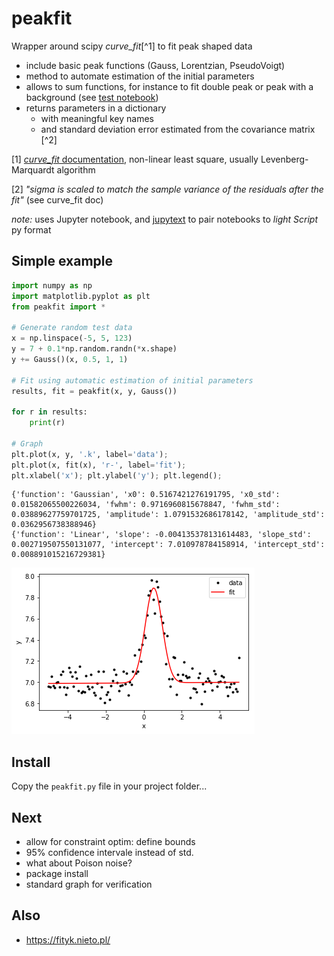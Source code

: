 # peakfit

Wrapper around scipy _curve_fit_[^1] to fit peak shaped data

- include basic peak functions (Gauss, Lorentzian, PseudoVoigt)
- method to automate estimation of the initial parameters 
- allows to sum functions, for instance to fit double peak or peak with a background (see [test notebook](test_peakfit.ipynb))
- returns parameters in a dictionary
    * with meaningful key names
    * and standard deviation error estimated from the covariance matrix [^2]

[1] [_curve_fit_ documentation](https://docs.scipy.org/doc/scipy-1.5.1/reference/generated/scipy.optimize.curve_fit.html#scipy.optimize.curve_fit), non-linear least square, usually Levenberg-Marquardt algorithm

[2] _"sigma is scaled to match the sample variance of the residuals after the fit"_ (see curve_fit doc)

_note:_ uses Jupyter notebook, and [jupytext](https://jupytext.readthedocs.io/en/latest/index.html) to pair notebooks to _light Script_ py format

## Simple example

```python
import numpy as np
import matplotlib.pyplot as plt
from peakfit import *

# Generate random test data
x = np.linspace(-5, 5, 123)
y = 7 + 0.1*np.random.randn(*x.shape)
y += Gauss()(x, 0.5, 1, 1)

# Fit using automatic estimation of initial parameters
results, fit = peakfit(x, y, Gauss())

for r in results:
    print(r)

# Graph
plt.plot(x, y, '.k', label='data');
plt.plot(x, fit(x), 'r-', label='fit');
plt.xlabel('x'); plt.ylabel('y'); plt.legend();
```


```
{'function': 'Gaussian', 'x0': 0.5167421276191795, 'x0_std': 0.01582065500226034, 'fwhm': 0.9716960815678847, 'fwhm_std': 0.03889627759701725, 'amplitude': 1.0791532686178142, 'amplitude_std': 0.0362956738388946}
{'function': 'Linear', 'slope': -0.004135378131614483, 'slope_std': 0.002719507550131077, 'intercept': 7.010978784158914, 'intercept_std': 0.008891015216729381}
```

![example_fit](./example/example_fit.png)


## Install

Copy the `peakfit.py` file in your project folder...

## Next
- allow for constraint optim: define bounds
- 95% confidence intervale instead of std.
- what about Poison noise?
- package install
- standard graph for verification

## Also
- https://fityk.nieto.pl/